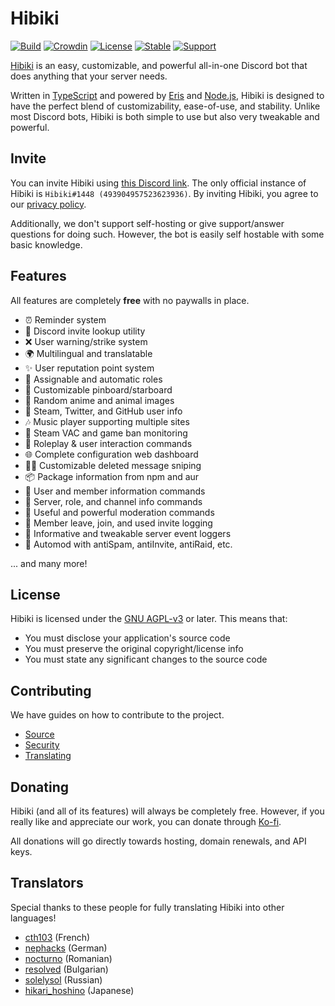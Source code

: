 # Hibiki

[![Build][badge-workflow]][workflow]
[![Crowdin][badge-crowdin]][translation]
[![License][badge-license]][license]
[![Stable][badge-stable]][stable]
[![Support][badge-support]][support]

[Hibiki][hibiki] is an easy, customizable, and powerful all-in-one Discord bot that does anything that your server needs.

Written in [TypeScript][typescript] and powered by [Eris][eris] and [Node.js][nodejs], Hibiki is designed to have the perfect blend of customizability, ease-of-use, and stability. Unlike most Discord bots, Hibiki is both simple to use but also very tweakable and powerful.

## Invite

You can invite Hibiki using [this Discord link][invite]. The only official instance of Hibiki is `Hibiki#1448 (493904957523623936)`. By inviting Hibiki, you agree to our [privacy policy][privacy].

Additionally, we don't support self-hosting or give support/answer questions for doing such. However, the bot is easily self hostable with some basic knowledge.

## Features

All features are completely **free** with no paywalls in place.

- ⏰ Reminder system
- 🔗 Discord invite lookup utility
- ❌ User warning/strike system
- 🌍 Multilingual and translatable
- ✨ User reputation point system
- 📃 Assignable and automatic roles
- 📌 Customizable pinboard/starboard
- 🐶 Random anime and animal images
- 👥 Steam, Twitter, and GitHub user info
- 🎶 Music player supporting multiple sites
- 🎯 Steam VAC and game ban monitoring
- 💙 Roleplay & user interaction commands
- 🌐 Complete configuration web dashboard
- 🕵️‍♀️ Customizable deleted message sniping
- 📦 Package information from npm and aur
- 👤 User and member information commands
- 💬 Server, role, and channel info commands
- 🔨 Useful and powerful moderation commands
- 👥 Member leave, join, and used invite logging
- 📜 Informative and tweakable server event loggers
- 🤖 Automod with antiSpam, antiInvite, antiRaid, etc.

... and many more!

## License

Hibiki is licensed under the [GNU AGPL-v3][license] or later. This means that:

- You must disclose your application's source code
- You must preserve the original copyright/license info
- You must state any significant changes to the source code

## Contributing

We have guides on how to contribute to the project.

- [Source][source]
- [Security][security]
- [Translating][translating]

## Donating

Hibiki (and all of its features) will always be completely free. However, if you really like and appreciate our work, you can donate through [Ko-fi][donate].

All donations will go directly towards hosting, domain renewals, and API keys.

## Translators

Special thanks to these people for fully translating Hibiki into other languages!

- [cth103][cth103] (French)
- [nephacks][nephacks] (German)
- [nocturno][nocturno] (Romanian)
- [resolved][resolved] (Bulgarian)
- [solelysol][sol] (Russian)
- [hikari_hoshino][hikari] (Japanese)

[source]: https://github.com/sysdotini/hibiki/blob/main/.github/CONTRIBUTING.md#source-contributions "Source contribution guidelines file."
[donate]: https://ko-fi.com/sysdotini "Donate thru Ko-fi to help cover Hibiki's expenses."
[eris]: https://abal.moe/eris "Eris's documentation website."
[hibiki]: https://hibiki.app "Hibiki's official website and dashboard."
[invite]: https://discordapp.com/oauth2/authorize?&client_id=493904957523623936&scope=bot&permissions=506850534 "A Discord invite for the official Hibiki instance."
[license]: LICENSE "Hibiki is licensed under the GNU AGPLv3 or later."
[nodejs]: https://nodejs.org "Node.js's official website."
[privacy]: https://github.com/sysdotini/hibiki/blob/main/.github/PRIVACY_POLICY.md#hibiki-privacy-policy "Our Privacy Policy."
[security]: https://github.com/sysdotini/hibiki/blob/main/.github/SECURITY.md#security-policy "Security guidelines file."
[stable]: https://github.com/sysdotini/hibiki/releases/latest "Latest stable GitHub release."
[support]: https://discord.gg/gZEj4sM "A Discord invite to the official support server."
[translating]: https://github.com/sysdotini/hibiki/blob/main/.github/CONTRIBUTING.md#translation-guide "Translation guide."
[translation]: https://translate.hibiki.app/project/hibiki "Total progress of translations."
[typescript]: https://www.typescriptlang.org/ "TypeScript's official website."
[workflow]: https://github.com/sysdotini/hibiki/actions?query=workflow%3Apush "Main GitHub workflow action."

<!-- Badge URLs -->

[badge-workflow]: https://img.shields.io/github/workflow/status/sysdotini/hibiki/Push "Shields.io badge for workflow status."
[badge-crowdin]: https://badges.crowdin.net/hibiki/localized.svg "Crowdin badge for total localization progress."
[badge-license]: https://img.shields.io/badge/license-AGPL%20v3-orange.svg "Shields.io badge for the GNU AGPLv3."
[badge-stable]: https://img.shields.io/github/v/release/sysdotini/hibiki?label=version "Shields.io badge for the latest stable Hibiki release."
[badge-latest]: https://img.shields.io/github/package-json/v/sysdotini/hibiki/main?color=red&label=latest "Shields.io badge for the latest Hibiki release."
[badge-support]: https://img.shields.io/discord/620287077778587651?color=purple&label=support "Shields.io badge for the Discord support server information."

<!-- Translator links -->

[cth103]: https://github.com/cthpw103 "cth103's GitHub profile"
[sol]: https://github.com/solelysol "Sol's GitHub profile"
[nocturno]: https://github.com/nocturnodev "nocturno's GitHub profile"
[nephacks]: https://github.com/nepneppynep "nephacks' GitHub profile"
[resolved]: https://github.com/resolvedxd "resolved's GitHub profile"
[hikari]: https://crowdin.com/profile/hikari_hoshino "hikari's Crowdin profile"
